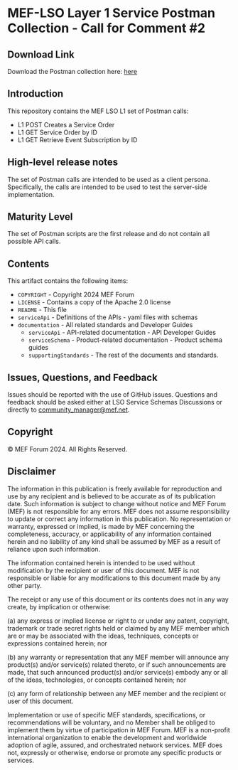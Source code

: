 # MEF-LSO Layer 1 Service Postman Collection - Call for Comment #2

## Download Link

Download the Postman collection here:
[here](https://github.com/MEF-GIT/MEF-LSO/blob/develop_l1cs_service/schema/serviceSchema/l1Cs/Postman/MEF%20W103%20Service%20Order%20Management%20API.postman_collection.json)

## Introduction

This repository contains the MEF LSO L1 set of Postman calls:

- L1 POST Creates a Service Order
- L1 GET Service Order by ID
- L1 GET Retrieve Event Subscription by ID

## High-level release notes

The set of Postman calls are intended to be used as a client persona. Specifically, the calls are intended to be used to test the server-side implementation.

## Maturity Level

The set of Postman scripts are the first release and do not contain all possible API calls.


## Contents

This artifact contains the following items:

- `COPYRIGHT` - Copyright 2024 MEF Forum
- `LICENSE` - Contains a copy of the Apache 2.0 license
- `README` - This file
- `serviceApi` - Definitions of the APIs - yaml files with schemas
- `documentation` - All related standards and Developer Guides
  - `serviceApi` - API-related documentation - API Developer Guides
  - `serviceSchema` - Product-related documentation - Product schema guides
  - `supportingStandards` - The rest of the documents and standards.

## Issues, Questions, and Feedback

Issues should be reported with the use of GitHub issues. Questions and feedback
should be asked either at LSO Service Schemas Discussions or directly to community_manager@mef.net.

## Copyright

© MEF Forum 2024. All Rights Reserved.

## Disclaimer

The information in this publication is freely available for reproduction and use
by any recipient and is believed to be accurate as of its publication date. Such
information is subject to change without notice and MEF Forum (MEF) is not
responsible for any errors. MEF does not assume responsibility to update or
correct any information in this publication. No representation or warranty,
expressed or implied, is made by MEF concerning the completeness, accuracy, or
applicability of any information contained herein and no liability of any kind
shall be assumed by MEF as a result of reliance upon such information.

The information contained herein is intended to be used without modification by
the recipient or user of this document. MEF is not responsible or liable for any
modifications to this document made by any other party.

The receipt or any use of this document or its contents does not in any way
create, by implication or otherwise:

(a) any express or implied license or right to or under any patent, copyright,
trademark or trade secret rights held or claimed by any MEF member which are or
may be associated with the ideas, techniques, concepts or expressions contained
herein; nor

(b) any warranty or representation that any MEF member will announce any
product(s) and/or service(s) related thereto, or if such announcements are made,
that such announced product(s) and/or service(s) embody any or all of the ideas,
technologies, or concepts contained herein; nor

(c) any form of relationship between any MEF member and the recipient or user of
this document.

Implementation or use of specific MEF standards, specifications, or
recommendations will be voluntary, and no Member shall be obliged to implement
them by virtue of participation in MEF Forum. MEF is a non-profit international
organization to enable the development and worldwide adoption of agile, assured,
and orchestrated network services. MEF does not, expressly or otherwise, endorse
or promote any specific products or services.